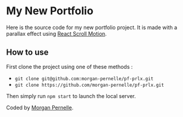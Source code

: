 # My New Portfolio

Here is the source code for my new portfolio project. It is made with a parallax effect using [React Scroll Motion](https://www.npmjs.com/package/react-scroll-motion).

## How to use

First clone the project using one of these methods :
- `git clone git@github.com:morgan-pernelle/pf-prlx.git`
- `git clone https://github.com/morgan-pernelle/pf-prlx.git`

Then simply run `npm start` to launch the local server.


Coded by [Morgan Pernelle](https://github.com/morgan-pernelle).
